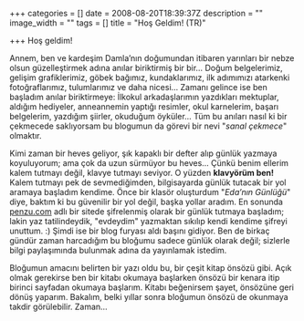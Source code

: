 +++
categories = []
date = 2008-08-20T18:39:37Z
description = ""
image_width = ""
tags = []
title = "Hoş Geldim! (TR)"

+++
Hoş geldim!

Annem, ben ve kardeşim Damla’nın doğumundan itibaren yarınları bir nebze olsun güzelleştirmek adına anılar biriktirmiş bir bir… Doğum belgelerimiz, gelişim grafiklerimiz, göbek bağımız, kundaklarımız, ilk adımımızı atarkenki fotoğraflarımız, tulumlarımız ve daha nicesi… Zamanı gelince ise ben başladım anılar biriktirmeye: İlkokul arkadaşlarımın yazdıkları mektuplar, aldığım hediyeler, anneannemin yaptığı resimler, okul karnelerim, başarı belgelerim, yazdığım şiirler, okuduğum öyküler… Tüm bu anıları nasıl ki bir çekmecede saklıyorsam bu blogumun da görevi bir nevi "_sanal çekmece_" olmaktır.

Kimi zaman bir heves geliyor, şık kapaklı bir defter alıp günlük yazmaya koyuluyorum; ama çok da uzun sürmüyor bu heves… Çünkü benim ellerim kalem tutmayı değil, klavye tutmayı seviyor. O yüzden **klavyörüm ben!** Kalem tutmayı pek de sevmediğimden, bilgisayarda günlük tutacak bir yol aramaya başladım kendime. Önce bir klasör oluşturdum "_Eda’nın Günlüğü_" diye, baktım ki bu güvenilir bir yol değil, başka yollar aradım. En sonunda [penzu.com](https://penzu.com/) adlı bir sitede şifrelenmiş olarak bir günlük tutmaya başladım; lakin yaz tatilindeydik, "evdeydim" yazmaktan sıkılıp kendi kendime şifreyi unuttum. :) Şimdi ise bir blog furyası aldı başını gidiyor. Ben de birkaç gündür zaman harcadığım bu bloğumu sadece günlük olarak değil; sizlerle bilgi paylaşımında bulunmak adına da yayınlamak istedim.

Bloğumun amacını belirten bir yazı oldu bu, bir çeşit kitap önsözü gibi. Açık olmak gerekirse ben bir kitabı okumaya başlarken önsözü bir kenara itip birinci sayfadan okumaya başlarım. Kitabı beğenirsem şayet, önsözüne geri dönüş yaparım. Bakalım, belki yıllar sonra bloğumun önsözü de okunmaya takdir görülebilir. Zaman...